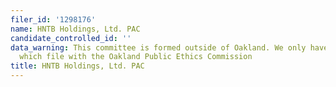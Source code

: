 ```yaml
---
filer_id: '1298176'
name: HNTB Holdings, Ltd. PAC
candidate_controlled_id: ''
data_warning: This committee is formed outside of Oakland. We only have data on committees
  which file with the Oakland Public Ethics Commission
title: HNTB Holdings, Ltd. PAC
---
```


